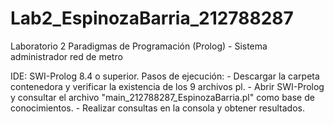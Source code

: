 # Lab2_EspinozaBarria_212788287
Laboratorio 2 Paradigmas de Programación (Prolog) - Sistema administrador red de metro

IDE: SWI-Prolog 8.4 o superior.
Pasos de ejecución:
    - Descargar la carpeta contenedora y verificar la existencia de los 9 archivos pl.
    - Abrir SWI-Prolog y consultar el archivo "main_212788287_EspinozaBarria.pl" como base de conocimientos.
    - Realizar consultas en la consola y obtener resultados.
